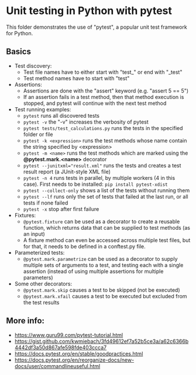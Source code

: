 # Unit testing in Python with pytest

This folder demonstrates the use of "pytest", a popular unit test framework for Python.

## Basics

- Test discovery:
    - Test file names have to either start with "test_" or end with "_test"
    - Test method names have to start with "test"
- Assertions:
    - Assertions are done with the "assert" keyword (e.g. "assert 5 == 5")
    - If an assertion fails in a test method, then that method execution is stopped, and pytest will continue with the next test method
- Test running examples:
    - `pytest` runs all discovered tests
    - `pytest -v` the "-v" increases the verbosity of pytest
    - `pytest tests/test_calculations.py` runs the tests in the specified folder or file
    - `pytest -k <expression>` runs the test methods whose name contain the string specified by \<expression>
    - `pytest -m <name>` runs the test methods which are marked using the **@pytest.mark.\<name>** decorator
    - `pytest --junitxml="result.xml"` runs the tests and creates a test result report (a JUnit-style XML file)
    - `pytest -n 4` runs tests in parallel, by multiple workers (4 in this case). First needs to be installed: `pip install pytest-xdist`
    - `pytest --collect-only` shows a list of the tests without running them
    - `pytest --lf` runs only the set of tests that failed at the last run, or all tests if none failed
    - `pytest -x` stop after first failure
- Fixtures:
    - `@pytest.fixture` can be used as a decorator to create a reusable function, which returns data that can be supplied to test methods (as an input)
    - A fixture method can even be accessed across multiple test files, but for that, it needs to be defined in a conftest.py file.
- Parameterized tests:
    - `@pytest.mark.parametrize` can be used as a decorator to supply multiple sets of arguments to a test, and testing each with a single assertion (instead of using multiple assertions for multiple parameters)
- Some other decorators:
    - `@pytest.mark.skip` causes a test to be skipped (not be executed)
    - `@pytest.mark.xfail` causes a test to be executed but excluded from the test results

## More info:
- https://www.guru99.com/pytest-tutorial.html
- https://gist.github.com/kwmiebach/3fd49612ef7a52b5ce3a/a62c6366b4442df3a50d867afe598fde403ccca7
- https://docs.pytest.org/en/stable/goodpractices.html
- https://docs.pytest.org/en/reorganize-docs/new-docs/user/commandlineuseful.html
